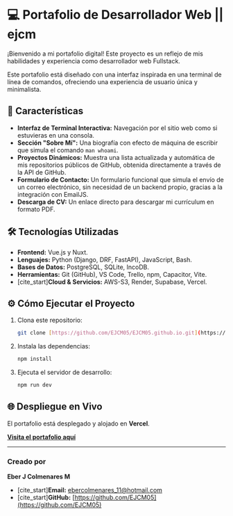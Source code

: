 # 💻 Portafolio de Desarrollador Web || ejcm

¡Bienvenido a mi portafolio digital! Este proyecto es un reflejo de mis habilidades y experiencia como desarrollador web Fullstack.

Este portafolio está diseñado con una interfaz inspirada en una terminal de línea de comandos, ofreciendo una experiencia de usuario única y minimalista.

## 🚀 Características

* **Interfaz de Terminal Interactiva:** Navegación por el sitio web como si estuvieras en una consola.
* **Sección "Sobre Mí":** Una biografía con efecto de máquina de escribir que simula el comando `man whoami`.
* **Proyectos Dinámicos:** Muestra una lista actualizada y automática de mis repositorios públicos de GitHub, obtenida directamente a través de la API de GitHub.
* **Formulario de Contacto:** Un formulario funcional que simula el envío de un correo electrónico, sin necesidad de un backend propio, gracias a la integración con EmailJS.
* **Descarga de CV:** Un enlace directo para descargar mi currículum en formato PDF.

## 🛠️ Tecnologías Utilizadas

* **Frontend:** Vue.js y Nuxt.
* **Lenguajes:** Python (Django, DRF, FastAPI), JavaScript, Bash.
* **Bases de Datos:** PostgreSQL, SQLite, IncoDB.
* **Herramientas:** Git (GitHub), VS Code, Trello, npm, Capacitor, Vite.
* [cite_start]**Cloud & Servicios:** AWS-S3, Render, Supabase, Vercel.

## ⚙️ Cómo Ejecutar el Proyecto

1.  Clona este repositorio:
    ```bash
    git clone [https://github.com/EJCM05/EJCM05.github.io.git](https://github.com/EJCM05/EJCM05.github.io.git)
    ```
2.  Instala las dependencias:
    ```bash
    npm install
    ```
3.  Ejecuta el servidor de desarrollo:
    ```bash
    npm run dev
    ```

## 🌐 Despliegue en Vivo

El portafolio está desplegado y alojado en **Vercel**.

**[Visita el portafolio aquí](https://ejcm-portafolio.vercel.app/)**

---

### Creado por

**Eber J Colmenares M**
* [cite_start]**Email:** ebercolmenares_11@hotmail.com
* [cite_start]**GitHub:** [https://github.com/EJCM05](https://github.com/EJCM05) 